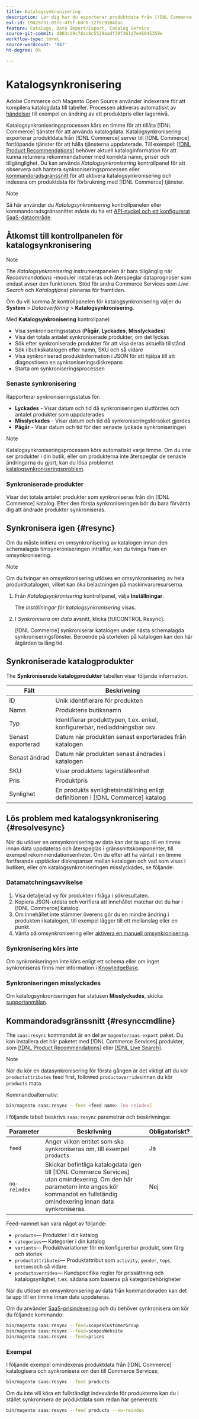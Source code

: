 ```yaml
---
title: Katalogsynkronisering
description: Lär dig hur du exporterar produktdata från [!DNL Commerce] server till [!DNL Commerce Services] fortlöpande för att hålla tjänsterna uppdaterade.
exl-id: 19d29731-097c-4f5f-b8c0-12f9c91848ac
feature: Catalogs, Data Import/Export, Catalog Service
source-git-commit: d803cd9c78ac8c5529eadf39f361d7e46045359e
workflow-type: tm+mt
source-wordcount: '947'
ht-degree: 0%

---
```


# Katalogsynkronisering

Adobe Commerce och Magento Open Source använder indexerare för att kompilera katalogdata till tabeller. Processen aktiveras automatiskt av [händelser](https://experienceleague.adobe.com/docs/commerce-admin/systems/tools/index-management.html#events-that-trigger-full-reindexing) till exempel en ändring av ett produktpris eller lagernivå.

Katalogsynkroniseringsprocessen körs en timme för att tillåta [!DNL Commerce] tjänster för att använda katalogdata. Katalogsynkronisering exporterar produktdata från [!DNL Commerce] server till [!DNL Commerce] fortlöpande tjänster för att hålla tjänsterna uppdaterade. Till exempel: [[!DNL Product Recommendations]](/help/product-recommendations/overview.md) behöver aktuell kataloginformation för att kunna returnera rekommendationer med korrekta namn, priser och tillgänglighet. Du kan använda _Katalogsynkronisering_ kontrollpanel för att observera och hantera synkroniseringsprocessen eller [kommandoradsgränssnitt](#resynccmdline) för att aktivera katalogsynkronisering och indexera om produktdata för förbrukning med [!DNL Commerce] tjänster.

>[!NOTE]
>
> Så här använder du _Katalogsynkronisering_ kontrollpanelen eller kommandoradsgränssnittet måste du ha ett [API-nyckel och ett konfigurerat SaaS-dataområde](saas.md).

## Åtkomst till kontrollpanelen för katalogsynkronisering

>[!NOTE]
>
> The _Katalogsynkronisering_ instrumentpanelen är bara tillgänglig när _Recommendations_ -moduler installeras och återspeglar dataprognoser som endast avser den funktionen. Stöd för andra Commerce Services som _Live Search_ och _Katalogtjänst_ planeras för framtiden.

Om du vill komma åt kontrollpanelen för katalogsynkronisering väljer du **System** > _Dataöverföring_ > **Katalogsynkronisering**.

Med **Katalogsynkronisering** kontrollpanel:

- Visa synkroniseringsstatus (**Pågår**, **Lyckades**, **Misslyckades**)
- Visa det totala antalet synkroniserade produkter, om det lyckas
- Sök efter synkroniserade produkter för att visa deras aktuella tillstånd
- Sök i butikskatalogen efter namn, SKU och så vidare
- Visa synkroniserad produktinformation i JSON för att hjälpa till att diagnostisera en synkroniseringsdiskrepans
- Starta om synkroniseringsprocessen

### Senaste synkronisering

Rapporterar synkroniseringsstatus för:

- **Lyckades** - Visar datum och tid då synkroniseringen slutfördes och antalet produkter som uppdaterades
- **Misslyckades** - Visar datum och tid då synkroniseringsförsöket gjordes
- **Pågår** - Visar datum och tid för den senaste lyckade synkroniseringen

>[!NOTE]
>
> Katalogsynkroniseringsprocessen körs automatiskt varje timme. Om du inte ser produkter i din butik, eller om produkterna inte återspeglar de senaste ändringarna du gjort, kan du lösa problemet [katalogsynkroniseringsproblem](#resolvesync).

### Synkroniserade produkter

Visar det totala antalet produkter som synkroniseras från din [!DNL Commerce] katalog. Efter den första synkroniseringen bör du bara förvänta dig att ändrade produkter synkroniseras.

## Synkronisera igen {#resync}

Om du måste initiera en omsynkronisering av katalogen innan den schemalagda timsynkroniseringen inträffar, kan du tvinga fram en omsynkronisering.

>[!NOTE]
>
> Om du tvingar en omsynkronisering utlöses en omsynkronisering av hela produktkatalogen, vilket kan öka belastningen på maskinvaruresurserna.

1. Från _Katalogsynkronisering_ kontrollpanel, välja **Inställningar**.

   The _Inställningar för katalogsynkronisering_ visas.

1. I _Synkronisera om data_ avsnitt, klicka [!UICONTROL Resync].

   [!DNL Commerce] synkroniserar katalogen under nästa schemalagda synkroniseringsfönster. Beroende på storleken på katalogen kan den här åtgärden ta lång tid.


## Synkroniserade katalogprodukter

The **Synkroniserade katalogprodukter** tabellen visar följande information.

| Fält | Beskrivning |
|---|---|
| ID | Unik identifierare för produkten |
| Namn | Produktens butiksnamn |
| Typ | Identifierar produkttypen, t.ex. enkel, konfigurerbar, nedladdningsbar osv. |
| Senast exporterad | Datum när produkten senast exporterades från katalogen |
| Senast ändrad | Datum när produkten senast ändrades i katalogen |
| SKU | Visar produktens lagerställeenhet |
| Pris | Produktpris |
| Synlighet | En produkts synlighetsinställning enligt definitionen i [!DNL Commerce] katalog |

## Lös problem med katalogsynkronisering {#resolvesync}

När du utlöser en omsynkronisering av data kan det ta upp till en timme innan data uppdateras och återspeglas i gränssnittskomponenter, till exempel rekommendationsenheter. Om du efter att ha väntat i en timme fortfarande upptäcker diskrepanser mellan katalogen och vad som visas i butiken, eller om katalogsynkroniseringen misslyckades, se följande:

### Datamatchningsavvikelse

1. Visa detaljerad vy för produkten i fråga i sökresultaten.
1. Kopiera JSON-utdata och verifiera att innehållet matchar det du har i [!DNL Commerce] katalog.
1. Om innehållet inte stämmer överens gör du en mindre ändring i produkten i katalogen, till exempel lägger till ett mellanslag eller en punkt.
1. Vänta på omsynkronisering eller [aktivera en manuell omsynkronisering](#resync).

### Synkronisering körs inte

Om synkroniseringen inte körs enligt ett schema eller om inget synkroniseras finns mer information i [KnowledgeBase](https://experienceleague.adobe.com/docs/commerce-knowledge-base/kb/troubleshooting/miscellaneous/troubleshoot-product-recommendations-module-in-magento-commerce.html).

### Synkroniseringen misslyckades

Om katalogsynkroniseringen har statusen **Misslyckades**, skicka [supportanmälan](https://experienceleague.adobe.com/docs/commerce-knowledge-base/kb/help-center-guide/magento-help-center-user-guide.html#submit-ticket).

## Kommandoradsgränssnitt {#resynccmdline}

The `saas:resync` kommandot är en del av `magento/saas-export` paket. Du kan installera det här paketet med [!DNL Commerce Services] produkter, som [[!DNL Product Recommendations]](/help/product-recommendations/install-configure.md) eller [[!DNL Live Search]](/help/live-search/install.md).

>[!NOTE]
>
> När du kör en datasynkronisering för första gången är det viktigt att du kör `productattributes` feed first, followed `productoverrides`innan du kör `products` mata.

Kommandoalternativ:

```bash
bin/magento saas:resync --feed <feed name> [no-reindex]
```

I följande tabell beskrivs `saas:resync` parametrar och beskrivningar.

| Parameter | Beskrivning | Obligatoriskt? |
|---| ---| ---|
| `feed` | Anger vilken entitet som ska synkroniseras om, till exempel `products` | Ja |
| `no-reindex` | Skickar befintliga katalogdata igen till [!DNL Commerce Services] utan omindexering. Om den här parametern inte anges kör kommandot en fullständig omindexering innan data synkroniseras. | Nej |

Feed-namnet kan vara något av följande:

- `products`— Produkter i din katalog
- `categories`— Kategorier i din katalog
- `variants`— Produktvariationer för en konfigurerbar produkt, som färg och storlek
- `productattributes`— Produktattribut som `activity`, `gender`, `tops`, `bottoms`och så vidare
- `productoverrides`— Kundspecifika regler för prissättning och katalogsynlighet, t.ex. sådana som baseras på kategoribehörigheter

När du utlöser en omsynkronisering av data från kommandoraden kan det ta upp till en timme innan data uppdateras.

Om du använder [SaaS-prisindexering](../price-index/index.md) och du behöver synkronisera om kör du följande kommando:

```bash
bin/magento saas:resync --feed=scopesCustomerGroup
bin/magento saas:resync --feed=scopesWebsite
bin/magento saas:resync --feed=prices
```

### Exempel

I följande exempel omindexeras produktdata från [!DNL Commerce] katalogisera och synkronisera om den till Commerce Services:

```bash
bin/magento saas:resync --feed products
```

Om du inte vill köra ett fullständigt indexvärde för produkterna kan du i stället synkronisera de produktdata som redan har genererats:

```bash
bin/magento saas:resync --feed products --no-reindex
```
